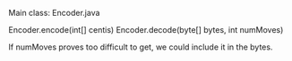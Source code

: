 Main class: Encoder.java


Encoder.encode(int[] centis)
Encoder.decode(byte[] bytes, int numMoves)

If numMoves proves too difficult to get, we could include it in the bytes.

